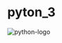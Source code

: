 # pyton_3

![python-logo](https://user-images.githubusercontent.com/86377800/126007037-ff12f21b-9bef-4815-89f4-8a4451f63bd5.png)
